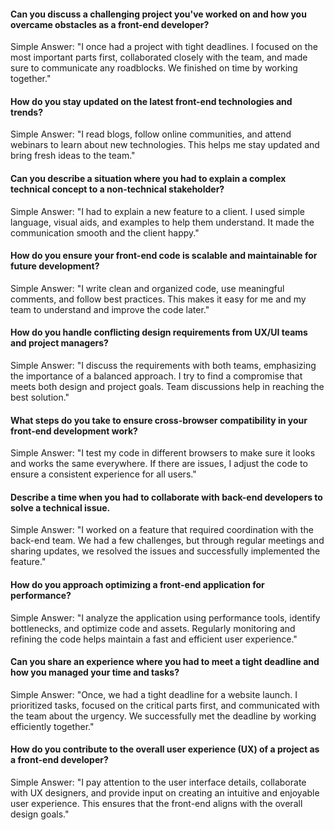 #### Can you discuss a challenging project you've worked on and how you overcame obstacles as a front-end developer?
Simple Answer: "I once had a project with tight deadlines. I focused on the most important parts first, collaborated closely with the team, and made sure to communicate any roadblocks. We finished on time by working together."

#### How do you stay updated on the latest front-end technologies and trends?
Simple Answer: "I read blogs, follow online communities, and attend webinars to learn about new technologies. This helps me stay updated and bring fresh ideas to the team."

#### Can you describe a situation where you had to explain a complex technical concept to a non-technical stakeholder?
Simple Answer: "I had to explain a new feature to a client. I used simple language, visual aids, and examples to help them understand. It made the communication smooth and the client happy."

#### How do you ensure your front-end code is scalable and maintainable for future development?
Simple Answer: "I write clean and organized code, use meaningful comments, and follow best practices. This makes it easy for me and my team to understand and improve the code later."

#### How do you handle conflicting design requirements from UX/UI teams and project managers?
Simple Answer: "I discuss the requirements with both teams, emphasizing the importance of a balanced approach. I try to find a compromise that meets both design and project goals. Team discussions help in reaching the best solution."

#### What steps do you take to ensure cross-browser compatibility in your front-end development work?
Simple Answer: "I test my code in different browsers to make sure it looks and works the same everywhere. If there are issues, I adjust the code to ensure a consistent experience for all users."

#### Describe a time when you had to collaborate with back-end developers to solve a technical issue.
Simple Answer: "I worked on a feature that required coordination with the back-end team. We had a few challenges, but through regular meetings and sharing updates, we resolved the issues and successfully implemented the feature."

#### How do you approach optimizing a front-end application for performance?
Simple Answer: "I analyze the application using performance tools, identify bottlenecks, and optimize code and assets. Regularly monitoring and refining the code helps maintain a fast and efficient user experience."

#### Can you share an experience where you had to meet a tight deadline and how you managed your time and tasks?
Simple Answer: "Once, we had a tight deadline for a website launch. I prioritized tasks, focused on the critical parts first, and communicated with the team about the urgency. We successfully met the deadline by working efficiently together."

#### How do you contribute to the overall user experience (UX) of a project as a front-end developer?
Simple Answer: "I pay attention to the user interface details, collaborate with UX designers, and provide input on creating an intuitive and enjoyable user experience. This ensures that the front-end aligns with the overall design goals."
